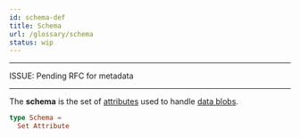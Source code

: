 ```yaml
---
id: schema-def
title: Schema
url: /glossary/schema
status: wip
---
```


***
ISSUE: Pending RFC for metadata
***

The **schema** is the set of [attributes](/glossary/attribute) used to
handle [data blobs](/glossary/item).

```elm
type Schema =
  Set Attribute
```
